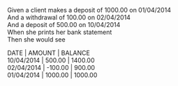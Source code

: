 Given a client makes a deposit of 1000.00 on 01/04/2014  
And a withdrawal of 100.00 on 02/04/2014  
And a deposit of 500.00 on 10/04/2014  
When she prints her bank statement  
Then she would see  

DATE | AMOUNT | BALANCE  
10/04/2014 | 500.00 | 1400.00  
02/04/2014 | -100.00 | 900.00  
01/04/2014 | 1000.00 | 1000.00  